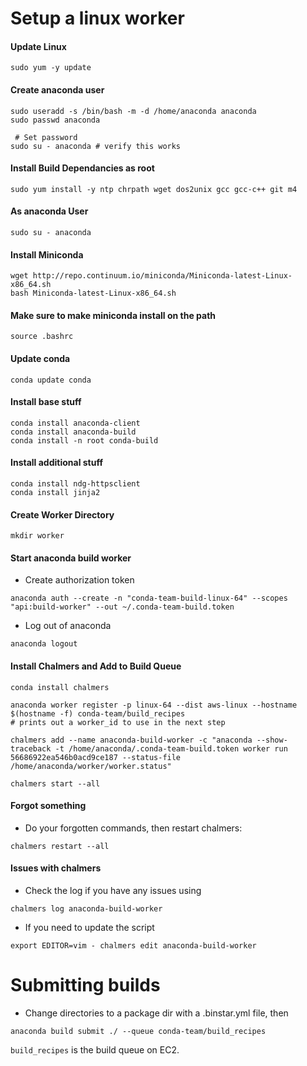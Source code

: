 # Setup a linux worker

#### Update Linux

```
sudo yum -y update
```

#### Create anaconda user

```
sudo useradd -s /bin/bash -m -d /home/anaconda anaconda
sudo passwd anaconda

 # Set password
sudo su - anaconda # verify this works
```

#### Install Build Dependancies as root

```
sudo yum install -y ntp chrpath wget dos2unix gcc gcc-c++ git m4
```

#### As anaconda User

```
sudo su - anaconda
```
#### Install Miniconda

```
wget http://repo.continuum.io/miniconda/Miniconda-latest-Linux-x86_64.sh
bash Miniconda-latest-Linux-x86_64.sh
```

#### Make sure to make miniconda install on the path

```
source .bashrc
```

#### Update conda

```
conda update conda
```

#### Install base stuff

```
conda install anaconda-client
conda install anaconda-build
conda install -n root conda-build
```

#### Install additional stuff

```
conda install ndg-httpsclient
conda install jinja2
```

#### Create Worker Directory

```
mkdir worker
```

#### Start anaconda build worker

 * Create authorization token

```
anaconda auth --create -n "conda-team-build-linux-64" --scopes "api:build-worker" --out ~/.conda-team-build.token
```

 * Log out of anaconda

```
anaconda logout
```

#### Install Chalmers and Add to Build Queue

```
conda install chalmers

anaconda worker register -p linux-64 --dist aws-linux --hostname $(hostname -f) conda-team/build_recipes
# prints out a worker_id to use in the next step
```


```
chalmers add --name anaconda-build-worker -c "anaconda --show-traceback -t /home/anaconda/.conda-team-build.token worker run 56686922ea546b0acd9ce187 --status-file /home/anaconda/worker/worker.status"
```


```
chalmers start --all
```


#### Forgot something
 * Do your forgotten commands, then restart chalmers:
```
chalmers restart --all
```
#### Issues with chalmers

* Check the log if you have any issues using

```
chalmers log anaconda-build-worker
```

 * If you need to update the script

```
export EDITOR=vim - chalmers edit anaconda-build-worker
```

# Submitting builds

 * Change directories to a package dir with a .binstar.yml file, then
```
anaconda build submit ./ --queue conda-team/build_recipes
```

```build_recipes``` is the build queue on EC2.

